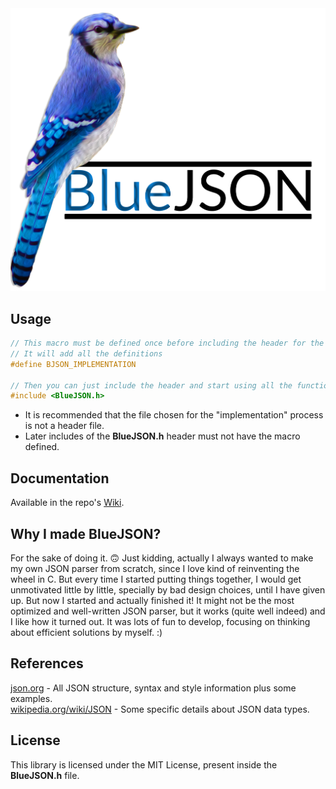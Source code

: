 <img src="logo.png" alt="logo" width="800"/>

## Usage

```c
// This macro must be defined once before including the header for the first time
// It will add all the definitions
#define BJSON_IMPLEMENTATION

// Then you can just include the header and start using all the functions!
#include <BlueJSON.h>
```
* It is recommended that the file chosen for the "implementation" process is not a header file.
* Later includes of the **BlueJSON.h** header must not have the macro defined.

## Documentation

Available in the repo's [Wiki](https://github.com/mrbru12/BlueJSON/wiki).

## Why I made BlueJSON?

For the sake of doing it. 🙃 Just kidding, actually I always wanted to make my own JSON parser from scratch, since I love kind of reinventing the wheel in C. But every time I started putting things together, I would get unmotivated little by little, specially by bad design choices, until I have given up. But now I started and actually finished it! It might not be the most optimized and well-written JSON parser, but it works (quite well indeed) and I like how it turned out. It was lots of fun to develop, focusing on thinking about efficient solutions by myself. :)

## References
[json.org](https://www.json.org/json-en.html) - All JSON structure, syntax and style information plus some examples. \
[wikipedia.org/wiki/JSON](https://en.wikipedia.org/wiki/JSON) - Some specific details about JSON data types.

## License
This library is licensed under the MIT License, present inside the **BlueJSON.h** file.